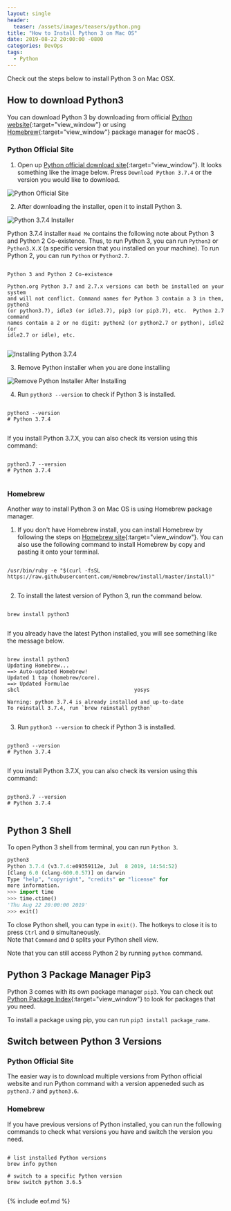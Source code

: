```yaml
---
layout: single
header:
  teaser: /assets/images/teasers/python.png
title: "How to Install Python 3 on Mac OS"
date: 2019-08-22 20:00:00 -0800
categories: DevOps
tags:
  - Python
---
```

Check out the steps below to install Python 3 on Mac OSX.  

## How to download Python3 
You can download Python 3 by downloading from official [Python website](https://www.python.org/downloads/){:target="view_window"} or using [Homebrew](https://brew.sh/){:target="view_window"} package manager for macOS .

### Python Official Site
1) Open up [Python official download site](https://www.python.org/downloads/){:target="view_window"}. It looks something like the image below. Press `Download Python 3.7.4` or the version you would like to download.  

![Python Official Site](/assets/images/2019-08-22-how-to-install-python3-on-mac-os/python-official-download-site.png)

2) After downloading the installer, open it to install Python 3.  

![Python 3.7.4 Installer](/assets/images/2019-08-22-how-to-install-python3-on-mac-os/python3.7.4-installer.png)

Python 3.7.4 installer `Read Me` contains the following note about Python 3 and Python 2 Co-existence. Thus, to run Python 3, you can run `Python3` or `Python3.X.X` (a specific version that you installed on your machine). To run Python 2, you can run `Python` or `Python2.7`.   

<pre class='code'><code>
Python 3 and Python 2 Co-existence

Python.org Python 3.7 and 2.7.x versions can both be installed on your system 
and will not conflict. Command names for Python 3 contain a 3 in them, python3 
(or python3.7), idle3 (or idle3.7), pip3 (or pip3.7), etc.  Python 2.7 command 
names contain a 2 or no digit: python2 (or python2.7 or python), idle2 (or 
idle2.7 or idle), etc.

</code></pre>

![Installing Python 3.7.4](/assets/images/2019-08-22-how-to-install-python3-on-mac-os/python3.7.4-installer-readme.png)

3) Remove Python installer when you are done installing

![Remove Python Installer After Installing](/assets/images/2019-08-22-how-to-install-python3-on-mac-os/remove-python-installer.png)

4) Run `python3 --version` to check if Python 3 is installed.  

<pre class='code'><code>
python3 --version
# Python 3.7.4

</code></pre>


If you install Python 3.7.X, you can also check its version using this command: 

<pre class='code'><code>
python3.7 --version
# Python 3.7.4

</code></pre>

### Homebrew
Another way to install Python 3 on Mac OS is using Homebrew package manager.     

1) If you don't have Homebrew install, you can install Homebrew by following the steps on [Homebrew site](https://brew.sh/){:target="view_window"}. You can also use the following command to install Homebrew by copy and pasting it onto your terminal.  

<pre class='code'><code>
/usr/bin/ruby -e "$(curl -fsSL https://raw.githubusercontent.com/Homebrew/install/master/install)"

</code></pre>

2) To install the latest version of Python 3, run the command below.  

<pre class='code'><code>
brew install python3

</code></pre>

If you already have the latest Python installed, you will see something like the message below.  

<pre class='code'><code>
brew install python3
Updating Homebrew...
==> Auto-updated Homebrew!
Updated 1 tap (homebrew/core).
==> Updated Formulae
sbcl                                     yosys

Warning: python 3.7.4 is already installed and up-to-date
To reinstall 3.7.4, run `brew reinstall python`

</code></pre>

3) Run `python3 --version` to check if Python 3 is installed.  

<pre class='code'><code>
python3 --version
# Python 3.7.4

</code></pre>

If you install Python 3.7.X, you can also check its version using this command: 

<pre class='code'><code>
python3.7 --version
# Python 3.7.4

</code></pre>

## Python 3 Shell
To open Python 3 shell from terminal, you can run `Python 3`.  

```python
python3
Python 3.7.4 (v3.7.4:e09359112e, Jul  8 2019, 14:54:52) 
[Clang 6.0 (clang-600.0.57)] on darwin
Type "help", "copyright", "credits" or "license" for 
more information.
>>> import time
>>> time.ctime()
'Thu Aug 22 20:00:00 2019'
>>> exit()

```

To close Python shell, you can type in `exit()`. The hotkeys to close it is to press `Ctrl` and `D` simultaneously.   
Note that `Command` and `D` splits your Python shell view.  

Note that you can still access Python 2 by running `python` command.  

## Python 3 Package Manager Pip3
Python 3 comes with its own package manager `pip3`. You can check out [Python Package Index](https://pypi.org){:target="view_window"} to look for packages that you need.

To install a package using pip, you can run `pip3 install package_name`. 

## Switch between Python 3 Versions  
  
### Python Official Site
The easier way is to download multiple versions from Python official website and run Python command with a version appeneded such as `python3.7` and `python3.6`.  

### Homebrew
If you have previous versions of Python installed, you can run the following commands to check what versions you have and switch the version you need.  

<pre class='code'><code>
# list installed Python versions
brew info python

# switch to a specific Python version
brew switch python 3.6.5

</code></pre>

{% include eof.md %}